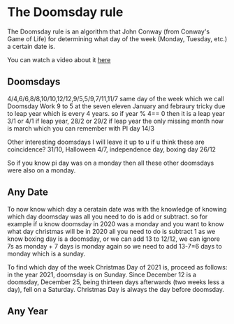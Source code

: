 # The Doomsday rule
The Doomsday rule is an algorithm that John Conway (from Conway's Game of Life) for determining what day of the week (Monday, Tuesday, etc.) a certain date is. 

You can watch a video about it [here](https://www.youtube.com/watch?v=z2x3SSBVGJU&t=0s)

## Doomsdays
4/4,6/6,8/8,10/10,12/12,9/5,5/9,7/11,11/7 same day of the week which we call Doomsday
Work 9 to 5 at the seven eleven
January and febraury tricky due to leap year which is every 4 years. so if year % 4== 0 then it is a leap year
3/1 or 4/1 if leap year, 28/2 or 29/2 if leap year
the only missing month now is march which you can remember with PI day 14/3

Other interesting doomsdays I will leave it up to u if u think these are coincidence? 31/10, Halloween 4/7, independence day, boxing day 26/12

So if you know pi day was on a monday then all these other doomsdays were also on a monday.

## Any Date
To now know which day a ceratain date was with the knowledge of knowing which day doomsday was all you need to do is add or subtract. so for example if u know doomsday in 2020 was a monday and you want to know what day christmas will be in 2020 all you need to do is subtract 1 as we know boxing day is a doomsday, or we can add 13 to 12/12, we can ignore 7s as monday + 7 days is monday again so we need to add 13-7=6 days to monday which is a sunday. 

To find which day of the week Christmas Day of 2021 is, proceed as follows: in the year 2021, doomsday is on Sunday. Since December 12 is a doomsday, December 25, being thirteen days afterwards (two weeks less a day), fell on a Saturday. Christmas Day is always the day before doomsday.

## Any Year

